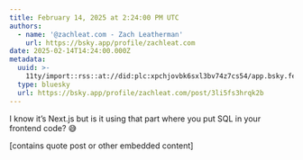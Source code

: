 ```yaml
---
title: February 14, 2025 at 2:24:00 PM UTC
authors:
  - name: '@zachleat.com - Zach Leatherman'
    url: https://bsky.app/profile/zachleat.com
date: 2025-02-14T14:24:00.000Z
metadata:
  uuid: >-
    11ty/import::rss::at://did:plc:xpchjovbk6sxl3bv74z7cs54/app.bsky.feed.post/3li5fs3hrqk2b
  type: bluesky
  url: https://bsky.app/profile/zachleat.com/post/3li5fs3hrqk2b
---
```

I know it’s Next.js but is it using that part where you put SQL in your frontend code? 😅

[contains quote post or other embedded content]